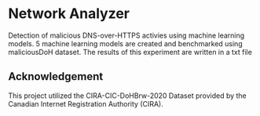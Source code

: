 # Network Analyzer

Detection of malicious DNS-over-HTTPS activies using machine learning models. 5 machine learning models are created and benchmarked using maliciousDoH dataset. The results of this experiment are written in a txt file

## Acknowledgement

This project utilized the CIRA-CIC-DoHBrw-2020 Dataset provided by the Canadian Internet Registration Authority (CIRA).

